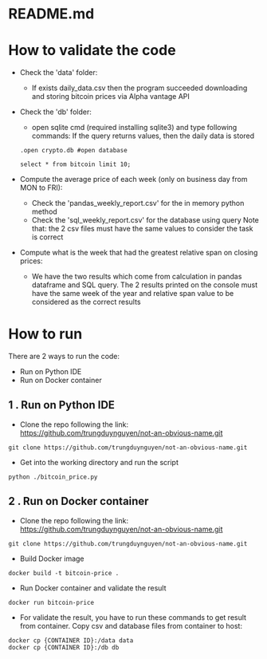 # README.md



How to validate the code
======================================

- Check the 'data' folder: 
	- If exists daily_data.csv then the program succeeded downloading and storing bitcoin prices via Alpha vantage API
- Check the 'db' folder: 
	- open sqlite cmd (required installing sqlite3) and type following commands: If the query returns values, then the daily data is stored
	```
	.open crypto.db #open database

	select * from bitcoin limit 10;

	```
- Compute the average price of each week (only on business day from MON to FRI): 
	- Check the 'pandas_weekly_report.csv' for the in memory python method
	- Check the 'sql_weekly_report.csv' for the database using query
Note that: the 2 csv files must have the same values to consider the task is correct

- Compute what is the week that had the greatest relative span on closing prices:
	- We have the two results which come from calculation in pandas dataframe and SQL query. The 2 results printed on the console must have the same week of the year and relative span value to be considered as the correct results



How to run
======================================

There are 2 ways to run the code:

- Run on Python IDE
- Run on Docker container

## 1 . Run on Python IDE

- Clone the repo following the link: https://github.com/trungduynguyen/not-an-obvious-name.git

```
git clone https://github.com/trungduynguyen/not-an-obvious-name.git
```

- Get into the working directory and run the script
```
python ./bitcoin_price.py
```

## 2 . Run on Docker container

- Clone the repo following the link: https://github.com/trungduynguyen/not-an-obvious-name.git

```
git clone https://github.com/trungduynguyen/not-an-obvious-name.git
```

- Build Docker image
```
docker build -t bitcoin-price .
```

- Run Docker container and validate the result
```
docker run bitcoin-price
```

- For validate the result, you have to run these commands to get result from container. Copy csv and database files from container to host:
```
docker cp {CONTAINER ID}:/data data
docker cp {CONTAINER ID}:/db db
```